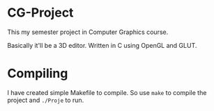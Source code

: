 CG-Project
==========

This my semester project in Computer Graphics course.

Basically it'll be a 3D editor. Written in C using OpenGL and GLUT.

# Compiling

I have created simple Makefile to compile. So use `make` to compile the project and `./Proje` to run.